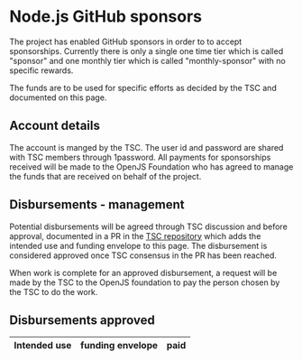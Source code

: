 # Node.js GitHub sponsors

The project has enabled GitHub sponsors in order to to accept
sponsorships. Currently there is only a single one time tier which is
called "sponsor" and one monthly tier which is called "monthly-sponsor"
with no specific rewards.

The funds are to be used for specific efforts as decided by the TSC and
documented on this page.

## Account details

The account is manged by the TSC. The user id and password
are shared with TSC members through 1password. All payments for
sponsorships received will be made to the OpenJS Foundation who has
agreed to manage the funds that are received on behalf of the project.

## Disbursements - management

Potential disbursements will be agreed through TSC discussion
and before approval, documented in a PR in the
[TSC repository](https://github.com/nodejs/TSC) which adds
the intended use and funding envelope to this page. The disbursement
is considered approved once TSC consensus in the PR has
been reached.

When work is complete for an approved disbursement, a request will be
made by the TSC to the OpenJS foundation to pay the person chosen by
the TSC to do the work.

## Disbursements approved

| Intended use                             | funding envelope   | paid         |
|------------------------------------------|--------------------|--------------|
